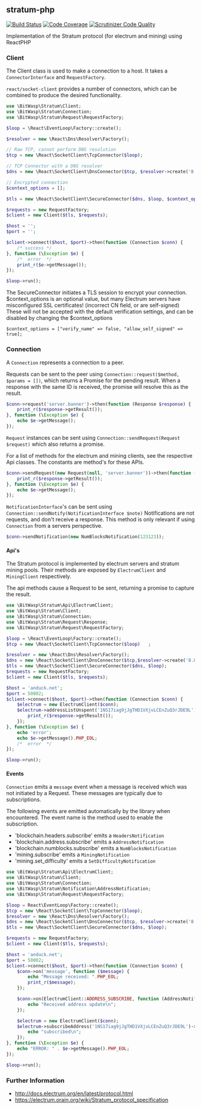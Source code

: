## stratum-php
[![Build Status](https://travis-ci.org/Bit-Wasp/stratum-php.svg?branch=master)](http://travis-ci.org/Bit-Wasp/stratum-php)
[![Code Coverage](https://scrutinizer-ci.com/g/bit-wasp/stratum-php/badges/coverage.png?b=master)](https://scrutinizer-ci.com/g/bit-wasp/stratum-php/?branch=master)
[![Scrutinizer Code Quality](https://scrutinizer-ci.com/g/Bit-Wasp/stratum-php/badges/quality-score.png?b=master)](https://scrutinizer-ci.com/g/Bit-Wasp/stratum-php/?branch=master)
 
Implementation of the Stratum protocol (for electrum and mining) using ReactPHP

### Client

The Client class is used to make a connection to a host. It takes a `ConnectorInterface`
 and `RequestFactory`. 
 
 `react/socket-client` provides a number of connectors, which can be combined
 to produce the desired functionality. 

```php
use \BitWasp\Stratum\Client;
use \BitWasp\Stratum\Connection;
use \BitWasp\Stratum\Request\RequestFactory;

$loop = \React\EventLoop\Factory::create();

$resolver = new \React\Dns\Resolver\Factory();

// Raw TCP, cannot perform DNS resolution
$tcp = new \React\SocketClient\TcpConnector($loop);

// TCP Connector with a DNS resolver
$dns = new \React\SocketClient\DnsConnector($tcp, $resolver->create('8.8.8.8', $loop));

// Encrypted connection
$context_options = [];

$tls = new \React\SocketClient\SecureConnector($dns, $loop, $context_options);

$requests = new RequestFactory;
$client = new Client($tls, $requests);

$host = '';
$port = '';

$client->connect($host, $port)->then(function (Connection $conn) {
    /* success */
}, function (\Exception $e) {
    /*  error  */
    print_r($e->getMessage());
});

$loop->run();
```

The SecureConnector initiates a TLS session to encrypt your connection. $context_options is an optional
value, but many Electrum servers have misconfigured SSL certificates! (incorrect CN field, or are self-signed)
These will not be accepted with the default verification settings, and can be disabled by changing the $context_options
``` 
$context_options = ["verify_name" => false, "allow_self_signed" => true];
```

### Connection

A `Connection` represents a connection to a peer. 

Requests can be sent to the peer using `Connection::request($method, $params = [])`,
which returns a Promise for the pending result. When a response with the same ID is
received, the promise will resolve this as the result. 

```php
$conn->request('server.banner')->then(function (Response $response) {
    print_r($response->getResult());
}, function (\Exception $e) {
    echo $e->getMessage();
});
```

`Request` instances can be sent using `Connection::sendRequest(Request $request)`
which also returns a promise. 

For a list of methods for the electrum and mining clients, see the respective Api classes.
The constants are method's for these APIs.

```php
$conn->sendRequest(new Request(null, 'server.banner'))->then(function (Response $response) {
    print_r($response->getResult());
}, function (\Exception $e) {
    echo $e->getMessage();
});
```

`NotificationInterface`'s can be sent using `Connection::sendNotify(NotificationInterface $note)`
Notifications are not requests, and don't receive a response. This method is only relevant if 
using `Connection` from a servers perspective.  

```php
$conn->sendNotification(new NumBlocksNotification(123123));
```

#### Api's

The Stratum protocol is implemented by electrum servers and stratum mining pools. 
Their methods are exposed by `ElectrumClient` and `MiningClient` respectively.

The api methods cause a Request to be sent, returning a promise to capture the result.

```php
use \BitWasp\Stratum\Api\ElectrumClient;
use \BitWasp\Stratum\Client;
use \BitWasp\Stratum\Connection;
use \BitWasp\Stratum\Request\Response;
use \BitWasp\Stratum\Request\RequestFactory;

$loop = \React\EventLoop\Factory::create();
$tcp = new \React\SocketClient\TcpConnector($loop)   ;

$resolver = new \React\Dns\Resolver\Factory();
$dns = new \React\SocketClient\DnsConnector($tcp,$resolver->create('8.8.8.8', $loop));
$tls = new \React\SocketClient\SecureConnector($dns, $loop);
$requests = new RequestFactory;
$client = new Client($tls, $requests);

$host = 'anduck.net';
$port = 50002;
$client->connect($host, $port)->then(function (Connection $conn) {
    $electrum = new ElectrumClient($conn);
    $electrum->addressListUnspent('1NS17iag9jJgTHD1VXjvLCEnZuQ3rJDE9L')->then(function (Response $response) {
        print_r($response->getResult());
    });
}, function (\Exception $e) {
    echo 'error';
    echo $e->getMessage().PHP_EOL;
    /*  error  */
});

$loop->run();
```


#### Events

`Connection` emits a `message` event when a message is received which 
was not initiated by a Request. These messages are typically due to subscriptions.

The following events are emitted automatically by the library when encountered.
The event name is the method used to enable the subscription. 
  - 'blockchain.headers.subscribe' emits a `HeadersNotification`
  - 'blockchain.address.subscribe' emits a `AddressNotification`
  - 'blockchain.numblocks.subscribe' emits a `NumBlocksNotification`
  - 'mining.subscribe' emits a `MiningNotification`
  - 'mining.set_difficulty' emits a `SetDifficultyNotification` 

```php
use \BitWasp\Stratum\Api\ElectrumClient;
use \BitWasp\Stratum\Client;
use \BitWasp\Stratum\Connection;
use \BitWasp\Stratum\Notification\AddressNotification;
use \BitWasp\Stratum\Request\RequestFactory;

$loop = React\EventLoop\Factory::create();
$tcp = new \React\SocketClient\TcpConnector($loop);
$resolver = new \React\Dns\Resolver\Factory();
$dns = new \React\SocketClient\DnsConnector($tcp, $resolver->create('8.8.8.8', $loop));
$tls = new \React\SocketClient\SecureConnector($dns, $loop);

$requests = new RequestFactory;
$client = new Client($tls, $requests);

$host = 'anduck.net';
$port = 50002;
$client->connect($host, $port)->then(function (Connection $conn) {
    $conn->on('message', function ($message) {
        echo "Message received: ".PHP_EOL;
        print_r($message);
    });

    $conn->on(ElectrumClient::ADDRESS_SUBSCRIBE, function (AddressNotification $address) {
        echo "Received address update\n";
    });

    $electrum = new ElectrumClient($conn);
    $electrum->subscribeAddress('1NS17iag9jJgTHD1VXjvLCEnZuQ3rJDE9L')->then(function () {
        echo "subscribed\n";
    });
}, function (\Exception $e) {
    echo "ERROR: " . $e->getMessage().PHP_EOL;
});

$loop->run();
```

### Further Information

  - http://docs.electrum.org/en/latest/protocol.html
  - https://electrum.orain.org/wiki/Stratum_protocol_specification
